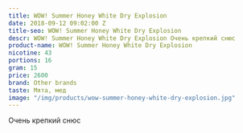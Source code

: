 ```yaml
---
title: WOW! Summer Honey White Dry Explosion
date: 2018-09-12 09:02:00 Z
title-seo: WOW! Summer Honey White Dry Explosion
descr: WOW! Summer Honey White Dry Explosion Очень крепкий снюс
product-name: WOW! Summer Honey White Dry Explosion
nicotine: 43
portions: 16
gram: 15
price: 2600
brand: Other brands
taste: Мята, мед
image: "/img/products/wow-summer-honey-white-dry-explosion.jpg"
---
```


Очень крепкий снюс